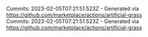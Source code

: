 Commits: 2023-02-05T07:21:51.523Z - Generated via https://github.com/marketplace/actions/artificial-grass
<br>
Commits: 2023-02-05T07:21:51.523Z - Generated via https://github.com/marketplace/actions/artificial-grass
<br>
